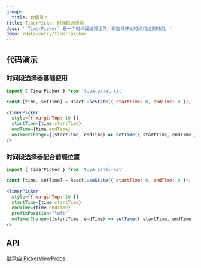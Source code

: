 ```yaml
---
group:
  title: 数据录入
title: TimerPicker 时间段选择器
desc: '`TimerPicker` 是一个时间段选择组件，即选择开始时间和结束时间。'
demo: /data-entry/timer-picker
---
```


## 代码演示

### 时间段选择器基础使用

```jsx
import { TimerPicker } from 'tuya-panel-kit'

const [time, setTime] = React.useState({ startTime: 0, endTime: 0 });

<TimerPicker
  style={{ marginTop: 10 }}
  startTime={time.startTime}
  endTime={time.endTime}
  onTimerChange={(startTime, endTime) => setTime({ startTime, endTime })}
/>
```

### 时间段选择器配合前缀位置

```jsx
import { TimerPicker } from 'tuya-panel-kit'

const [time, setTime] = React.useState({ startTime: 0, endTime: 0 });

<TimerPicker
  style={{ marginTop: 10 }}
  startTime={time.startTime}
  endTime={time.endTime}
  prefixPosition="left"
  onTimerChange={(startTime, endTime) => setTime({ startTime, endTime })}
/>
```

## API

继承自 [PickerViewProps](/docs/data-entry/picker-view#api)

<API name="TimerPickerProps" />
